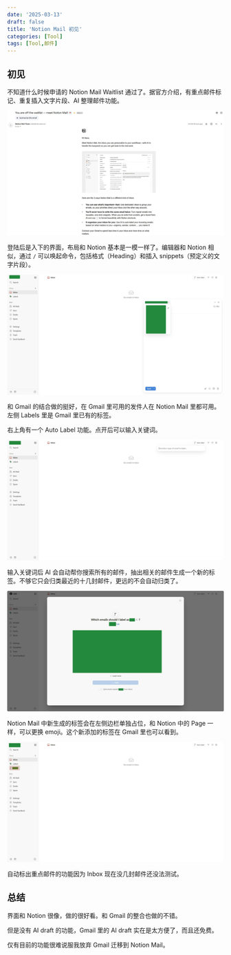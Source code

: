 ```yaml
---
date: '2025-03-13'
draft: false
title: 'Notion Mail 初见'
categories: [Tool]
tags: [Tool,邮件]
---
```


## 初见

不知道什么时候申请的 Notion Mail Waitlist 通过了。据官方介绍，有重点邮件标记、重复插入文字片段、AI 整理邮件功能。

![](./0.jpg)

登陆后是入下的界面，布局和 Notion 基本是一模一样了。编辑器和 Notion 相似，通过 `/` 可以唤起命令，包括格式（Heading）和插入 snippets（预定义的文字片段）。

![](./1.jpg)

和 Gmail 的结合做的挺好，在 Gmail 里可用的发件人在 Notion Mail 里都可用。左侧 Labels 里是 Gmail 里已有的标签。

右上角有一个 Auto Label 功能。点开后可以输入关键词。

![](./2.jpg)

输入关键词后 AI 会自动帮你搜索所有的邮件，抽出相关的邮件生成一个新的标签。不够它只会归类最近的十几封邮件，更远的不会自动归类了。

![](./3.jpg)

Notion Mail 中新生成的标签会在左侧边栏单独占位，和 Notion 中的 Page 一样，可以更换 emoji。这个新添加的标签在 Gmail 里也可以看到。

![](./4.jpg)

自动标出重点邮件的功能因为 Inbox 现在没几封邮件还没法测试。

## 总结

界面和 Notion 很像，做的很好看。和 Gmail 的整合也做的不错。

但是没有 AI draft 的功能，Gmail 里的 AI draft 实在是太方便了，而且还免费。

仅有目前的功能很难说服我放弃 Gmail 迁移到 Notion Mail。